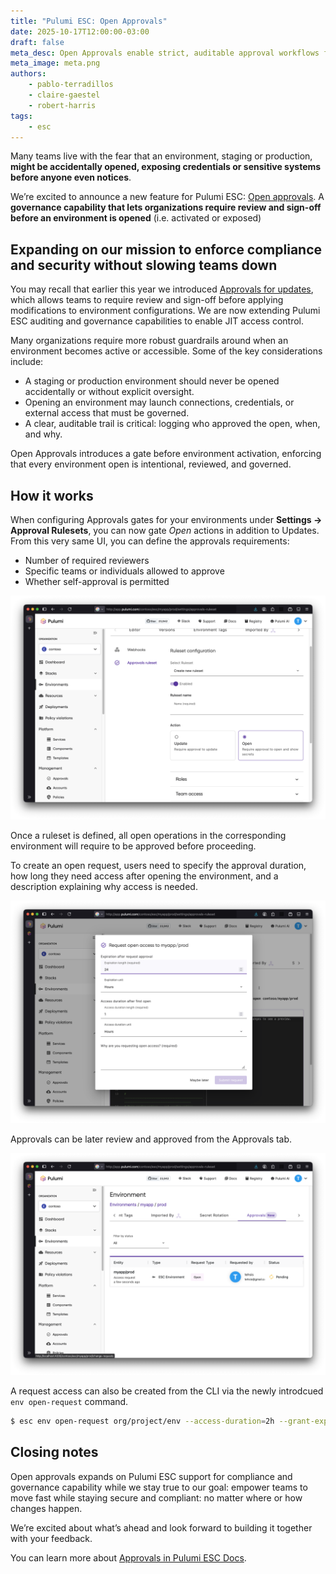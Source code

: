 ```yaml
---
title: "Pulumi ESC: Open Approvals"
date: 2025-10-17T12:00:00-03:00
draft: false
meta_desc: Open Approvals enable strict, auditable approval workflows for environment activation, ensuring governance and safer infrastructure operations.
meta_image: meta.png
authors:
    - pablo-terradillos
    - claire-gaestel
    - robert-harris
tags:
    - esc
---
```


Many teams live with the fear that an environment, staging or production, **might be accidentally opened, exposing credentials or sensitive systems before anyone even notices**.

We’re excited to announce a new feature for Pulumi ESC: [Open approvals](/docs/esc/administration/approvals). A **governance capability that lets organizations require review and sign-off before an environment is opened** (i.e. activated or exposed)

<!--more-->

## Expanding on our mission to enforce compliance and security without slowing teams down

You may recall that earlier this year we introduced [Approvals for updates](../approvals-in-pulumi-esc), which allows teams to require review and sign-off before applying modifications to environment configurations. We are now extending Pulumi ESC auditing and governance capabilities to enable JIT access control.

Many organizations require more robust guardrails around when an environment becomes active or accessible. Some of the key considerations include:

- A staging or production environment should never be opened accidentally or without explicit oversight.
- Opening an environment may launch connections, credentials, or external access that must be governed.
- A clear, auditable trail is critical: logging who approved the open, when, and why.

Open Approvals introduces a gate before environment activation, enforcing that every environment open is intentional, reviewed, and governed.

## How it works

When configuring Approvals gates for your environments under **Settings → Approval Rulesets**, you can now gate _Open_ actions in addition to Updates.
From this very same UI, you can define the approvals requirements:

- Number of required reviewers
- Specific teams or individuals allowed to approve
- Whether self-approval is permitted

![Settings page for Approvals in ESC](./open-approvals-1.png)

Once a ruleset is defined, all open operations in the corresponding environment will require to be approved before proceeding.

To create an open request, users need to specify the approval duration, how long they need access after opening the environment, and a description explaining why access is needed.

![Request open access to environment modal](./open-approvals-2.png)

Approvals can be later review and approved from the Approvals tab.

![Pending approvals page](./open-approvals-3.png)

A request access can also be created from the CLI via the newly introdcued `env open-request` command.

```bash
$ esc env open-request org/project/env --access-duration=2h --grant-expiration=1h
```

## Closing notes

Open approvals expands on Pulumi ESC support for compliance and governance capability while we stay true to our goal:  empower teams to move fast while staying secure and compliant: no matter where or how changes happen.

We’re excited about what’s ahead and look forward to building it together with your feedback.

You can learn more about [Approvals in Pulumi ESC Docs](../../docs/esc/administration/Approvals).
